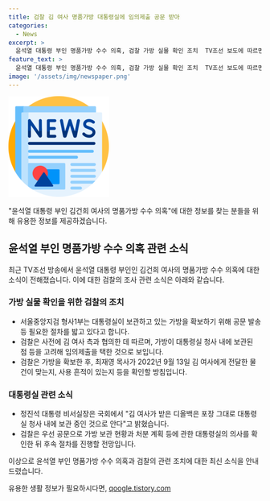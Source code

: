 ```yaml
---
title: 검찰 김 여사 명품가방 대통령실에 임의제출 공문 받아
categories:
  - News
excerpt: >
  윤석열 대통령 부인 명품가방 수수 의혹, 검찰 가방 실물 확인 조치  TV조선 보도에 따르면 서울중앙지검 형사1부가 김건희 여사의 명품가방 수수 의혹을 수사하며 대통령실에 보관된 가방을 확보하기 위한 절차에 착수했다. 검찰은 가방 보관 현황과 사용 흔적을 확인한 뒤, 최재영 목사가 전달한 물건과 일치하는지 조사할 예정이다.
feature_text: >
  윤석열 대통령 부인 명품가방 수수 의혹, 검찰 가방 실물 확인 조치  TV조선 보도에 따르면 서울중앙지검 형사1부가 김건희 여사의 명품가방 수수 의혹을 수사하며 대통령실에 보관된 가방을 확보하기 위한 절차에 착수했다. 검찰은 가방 보관 현황과 사용 흔적을 확인한 뒤, 최재영 목사가 전달한 물건과 일치하는지 조사할 예정이다.
image: '/assets/img/newspaper.png'
---
```


<p><img src="/assets/img/newspaper.png" alt="kimp 속보" /></p>

<p>"윤석열 대통령 부인 김건희 여사의 명품가방 수수 의혹"에 대한 정보를 찾는 분들을 위해 유용한 정보를 제공하겠습니다.</p>

<h2 data-ke-size="size26">윤석열 부인 명품가방 수수 의혹 관련 소식</h2>

<p data-ke-size="size16">최근 TV조선 방송에서 윤석열 대통령 부인인 김건희 여사의 명품가방 수수 의혹에 대한 소식이 전해졌습니다. 이에 대한 검찰의 조사 관련 소식은 아래와 같습니다.</p>

<h3>가방 실물 확인을 위한 검찰의 조치</h3>

<ul>
<li>서울중앙지검 형사1부는 대통령실이 보관하고 있는 가방을 확보하기 위해 공문 발송 등 필요한 절차를 밟고 있다고 합니다.</li>
<li>검찰은 사전에 김 여사 측과 협의한 데 따르며, 가방이 대통령실 청사 내에 보관된 점 등을 고려해 임의제출을 택한 것으로 보입니다.</li>
<li>검찰은 가방을 확보한 후, 최재영 목사가 2022년 9월 13일 김 여사에게 전달한 물건이 맞는지, 사용 흔적이 있는지 등을 확인할 방침입니다.</li>
</ul>

<h3>대통령실 관련 소식</h3>

<ul>
<li>정진석 대통령 비서실장은 국회에서 "김 여사가 받은 디올백은 포장 그대로 대통령실 청사 내에 보관 중인 것으로 안다"고 밝혔습니다.</li>
<li>검찰은 우선 공문으로 가방 보관 현황과 처분 계획 등에 관한 대통령실의 의사를 확인한 뒤 후속 절차를 진행할 전망입니다.</li>
</ul>

<p>이상으로 윤석열 부인 명품가방 수수 의혹과 검찰의 관련 조치에 대한 최신 소식을 안내드렸습니다.</p>
유용한 생활 정보가 필요하시다면, <a href="https://qoogle.tistory.com" rel="dofollow">qoogle.tistory.com</a>


